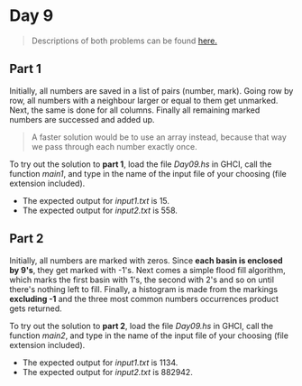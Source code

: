 ﻿# Day 9
>Descriptions of both problems can be found [here.](https://adventofcode.com/2021/day/9)

## Part 1
Initially, all numbers are saved in a list of pairs (number, mark). Going row by row, all numbers with a neighbour larger or equal to them get unmarked. Next, the same is done for all columns. Finally all remaining marked numbers are successed and added up.

> A faster solution would be to use an array instead, because that way we pass through each number exactly once. 

To try out the solution to **part 1**, load the file *Day09.hs* in GHCI, call the function *main1*, and type in the name of the input file of your choosing (file extension included). 
* The expected output for *input1.txt* is 15.
* The expected output for *input2.txt* is 558.

## Part 2

Initially, all numbers are marked with zeros. Since **each basin is enclosed by 9's**, they get marked with -1's.  Next comes a simple flood fill algorithm, which marks the first basin with 1's, the second with 2's and so on until there's nothing left to fill. Finally, a histogram is made from the markings **excluding -1** and the three most common numbers occurrences product gets returned.

To try out the solution to **part 2**, load the file *Day09.hs* in GHCI, call the function *main2*, and type in the name of the input file of your choosing (file extension included). 
* The expected output for *input1.txt* is 1134.
* The expected output for *input2.txt* is 882942.
